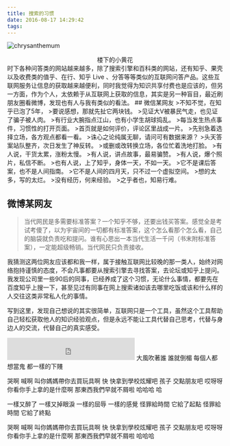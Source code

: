```yaml
---
title: 搜索的习惯
date: 2016-08-17 14:29:42
tags:
---
```

![chrysanthemum](http://7xw3qx.com1.z0.glb.clouddn.com/16-8-17/53605830.jpg)
<div align = center>楼下的小黄花</div>
<!-- more -->
时下各种问答类的网站越来越多，除了搜索引擎和百科类的网站，还有知乎、果壳以及收费类的值乎、在行、知乎 Live 、分答等等类似的互联网问答产品。这些互联网服务让信息的获取越来越便利，同时我觉得为知识共享付费也是应该的，但另一方面，作为个人，太依赖于从互联网上获取的信息，其实是另一种盲目，最近刷朋友圈看微博，发现也有人与我有类似的看法。
## 微信某网友
>不知不觉，在知乎已泡了5年，
>要说感想，那就先扯它两块钱。
>见证大V被暴民气走，也见证了骗子被人肉。
>有行业大腕指点江山，也有小学生胡球捣乱。
>每当发生热点事件，习惯性的打开页面。
>首页就是如何评价，评论区里战成一片。
>先别急着选择立场，各方观点都看一看。
>诛心之论纯属无聊，请问可有数据来源？
>头天答案站队整齐，次日发生了神反转。
>或删或改转换立场，各位忙着洗地打脸。
>有人说，干货太累，涨粉太慢。
>有人说，讲点故事，最易骗赞。
>有人说，爆个照片，私信不断。
>也有人说，上了知乎，身体一天，不如一天。
>它不是课后答案，也不是人间指南。
>它不是人间的四月天，只不过一个虚拟空间。
>想的太多，写的太烂。
>没有经历，何来经验。
>之乎者也，知易行难。

## 微博某网友
>当代网民是多需要标准答案？一个知乎不够，还要出钱买答案。感觉全是考试考傻了，以为宇宙间的一切都有标准答案，这个怎么看那个怎么看，自己的脑袋就负责吃和提问。谁有心思出一本当代生活一千问（书末附标准答案），一定能超级畅销。当代网民只负责接收。

我猜测这两位网友应该都和我一样，属于接触互联网比较晚的那一类人，始终对网络抱持谨慎的态度，不会凡事都要从搜索引擎去寻找答案，去论坛或知乎上提问。我发现公司里一些90后的同事，已经养成了这个习惯，无论什么事情，都要先在百度知乎上搜一下，甚至见过有同事在网上搜索诸如该去哪里吃饭或该和什么样的人交往这类非常私人化的事情。

写到这里，发现自己想说的其实很简单，互联网只是一个工具，虽然这个工具帮助自己轻松获取他人的知识经验观点，但是永远不能让工具代替自己思考，代替与身边人的交流，代替自己的真实感受。
<iframe frameborder="no" border="0" marginwidth="0" marginheight="0" width=298 height=52 src="http://music.163.com/outchain/player?type=2&id=411314657&auto=0&height=32"></iframe>
大風吹著誰 誰就倒楣
每個人都想當鬼
都一樣的下賤

哭啊 喊啊 叫你媽媽帶你去買玩具啊
快 快拿到學校炫耀吧 孩子 交點朋友吧
哎呀呀 你看你手上拿的是什麼啊
那東西我們早就不屑啦 哈哈哈 哈

一樣又醉了 一樣又掉眼淚
一樣的屈辱 一樣的感覺
怪罪給時間 它給了起點
怪罪給時間 它給了終點

哭啊 喊啊 叫你媽媽帶你去買玩具啊
快 快拿到學校炫耀吧 孩子 交點朋友吧
哎呀呀 你看你手上拿的是什麼啊
那東西我們早就不屑啦 哈哈哈
